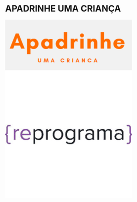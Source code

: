 # APADRINHE UMA CRIANÇA

 <img src = "img/logo.png" width="410"> <img src="img/reprograma.png" width="410"></div> 